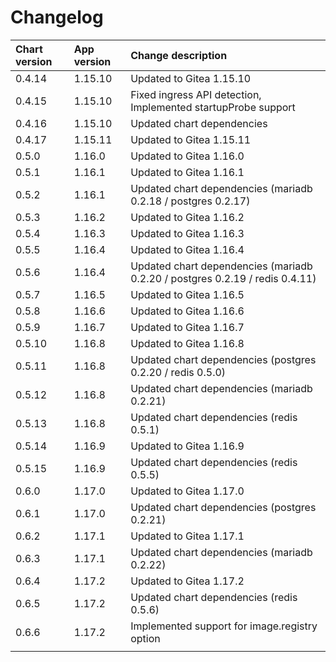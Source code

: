 # Changelog

| Chart version | App version | Change description |
| :------------ | :---------- | :----------------- |
| 0.4.14 | 1.15.10 | Updated to Gitea 1.15.10 |
| 0.4.15 | 1.15.10 | Fixed ingress API detection, Implemented startupProbe support |
| 0.4.16 | 1.15.10 | Updated chart dependencies |
| 0.4.17 | 1.15.11 | Updated to Gitea 1.15.11 |
| 0.5.0 | 1.16.0 | Updated to Gitea 1.16.0 |
| 0.5.1 | 1.16.1 | Updated to Gitea 1.16.1 |
| 0.5.2 | 1.16.1 | Updated chart dependencies (mariadb 0.2.18 / postgres 0.2.17) |
| 0.5.3 | 1.16.2 | Updated to Gitea 1.16.2 |
| 0.5.4 | 1.16.3 | Updated to Gitea 1.16.3 |
| 0.5.5 | 1.16.4 | Updated to Gitea 1.16.4 |
| 0.5.6 | 1.16.4 | Updated chart dependencies (mariadb 0.2.20 / postgres 0.2.19 / redis 0.4.11) |
| 0.5.7 | 1.16.5 | Updated to Gitea 1.16.5 |
| 0.5.8 | 1.16.6 | Updated to Gitea 1.16.6 |
| 0.5.9 | 1.16.7 | Updated to Gitea 1.16.7 |
| 0.5.10 | 1.16.8 | Updated to Gitea 1.16.8 |
| 0.5.11 | 1.16.8 | Updated chart dependencies (postgres 0.2.20 / redis 0.5.0) |
| 0.5.12 | 1.16.8 | Updated chart dependencies (mariadb 0.2.21) |
| 0.5.13 | 1.16.8 | Updated chart dependencies (redis 0.5.1) |
| 0.5.14 | 1.16.9 | Updated to Gitea 1.16.9 |
| 0.5.15 | 1.16.9 | Updated chart dependencies (redis 0.5.5) |
| 0.6.0 | 1.17.0 | Updated to Gitea 1.17.0 |
| 0.6.1 | 1.17.0 | Updated chart dependencies (postgres 0.2.21) |
| 0.6.2 | 1.17.1 | Updated to Gitea 1.17.1 |
| 0.6.3 | 1.17.1 | Updated chart dependencies (mariadb 0.2.22) |
| 0.6.4 | 1.17.2 | Updated to Gitea 1.17.2 |
| 0.6.5 | 1.17.2 | Updated chart dependencies (redis 0.5.6) |
| 0.6.6 | 1.17.2 | Implemented support for image.registry option |
| | | |
